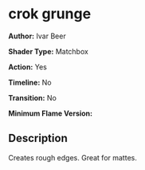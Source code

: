 # crok grunge

**Author:** Ivar Beer

**Shader Type:** Matchbox

**Action:** Yes

**Timeline:** No

**Transition:** No

**Minimum Flame Version:** 


## Description
Creates rough edges. Great for mattes.
